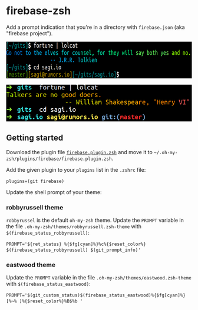 # firebase-zsh
Add a prompt indication that you're in a directory with `firebase.json` (aka "firebase project").

<p align="center">
<img height=100 alt="Eastwood theme" src="https://github.com/rmrs/firebase-zsh/raw/master/imgs/eastwood.png">
</p>
<p align="center">
<img height=100 alt="Robbyrussell theme" src="https://github.com/rmrs/firebase-zsh/raw/master/imgs/robbyrussell.png">
</p>

## Getting started

Download the plugin file [`firebase.plugin.zsh`](https://github.com/rmrs/firebase-zsh/raw/master/firebase.plugin.zsh) and move it to
`~/.oh-my-zsh/plugins/firebase/firebase.plugin.zsh`.

Add the given plugin to your `plugins` list in the `.zshrc` file:
~~~
plugins=(git firebase)
~~~

Update the shell prompt of your theme: 

### robbyrussell theme
`robbyrussel` is the default `oh-my-zsh` theme. Update the `PROMPT` variable
in the file `.oh-my-zsh/themes/robbyrussell.zsh-theme` with
`$(firebase_status_robbyrussell)`: 
~~~
PROMPT='${ret_status} %{$fg[cyan]%}%c%{$reset_color%} $(firebase_status_robbyrussell) $(git_prompt_info)'
~~~

### eastwood theme
Update the `PROMPT` variable
in the file `.oh-my-zsh/themes/eastwood.zsh-theme` with
`$(firebase_status_eastwood)`: 

~~~
PROMPT='$(git_custom_status)$(firebase_status_eastwood)%{$fg[cyan]%}[%~% ]%{$reset_color%}%B$%b '
~~~

